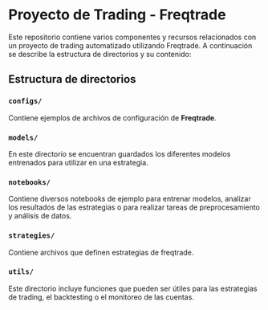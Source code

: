# Proyecto de Trading - Freqtrade

Este repositorio contiene varios componentes y recursos relacionados con un proyecto de trading automatizado utilizando Freqtrade. A continuación se describe la estructura de directorios y su contenido:

## Estructura de directorios

### `configs/`
Contiene ejemplos de archivos de configuración de **Freqtrade**. 

### `models/`
En este directorio se encuentran guardados los diferentes modelos entrenados para utilizar en una estrategia.

### `notebooks/`
Contiene diversos notebooks de ejemplo para entrenar modelos, analizar los resultados de las estrategias o para realizar tareas de preprocesamiento y análisis de datos.

### `strategies/`
Contiene archivos que definen estrategias de freqtrade.

### `utils/`
Este directorio incluye funciones que pueden ser útiles para las estrategias de trading, el backtesting o el monitoreo de las cuentas. 

